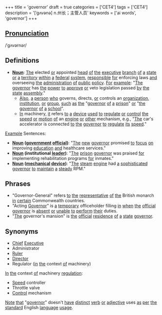 +++
title = 'governor'
draft = true
categories = ['CET4']
tags = ['CET4']
description = '[ˈgʌvənə] n.州长；主管人员'
keywords = ['ai words', 'governor']
+++

## [Pronunciation](/en/post/pronunciation/)
/ˈɡʌvərnər/

## Definitions
- **[Noun](/en/post/noun/)**: [The](/en/post/the/) elected [or](/en/post/or/) appointed [head](/en/post/head/) [of](/en/post/of/) [the](/en/post/the/) [executive](/en/post/executive/) [branch](/en/post/branch/) [of](/en/post/of/) [a](/en/post/a/) [state](/en/post/state/) [or](/en/post/or/) [a](/en/post/a/) [territory](/en/post/territory/) [within](/en/post/within/) [a](/en/post/a/) [federal](/en/post/federal/) [system](/en/post/system/), [responsible](/en/post/responsible/) [for](/en/post/for/) enforcing laws [and](/en/post/and/) overseeing [the](/en/post/the/) [administration](/en/post/administration/) [of](/en/post/of/) [public](/en/post/public/) [policy](/en/post/policy/). [For](/en/post/for/) [example](/en/post/example/): "[The](/en/post/the/) [governor](/en/post/governor/) has [the](/en/post/the/) [power](/en/post/power/) [to](/en/post/to/) [approve](/en/post/approve/) [or](/en/post/or/) veto legislation passed [by](/en/post/by/) [the](/en/post/the/) [state](/en/post/state/) [assembly](/en/post/assembly/)."
  - [Also](/en/post/also/), [a](/en/post/a/) [person](/en/post/person/) [who](/en/post/who/) governs, directs, [or](/en/post/or/) controls an [organization](/en/post/organization/), [institution](/en/post/institution/), [or](/en/post/or/) [group](/en/post/group/), [such](/en/post/such/) [as](/en/post/as/) [the](/en/post/the/) "[governor](/en/post/governor/) [of](/en/post/of/) [a](/en/post/a/) [prison](/en/post/prison/)" [or](/en/post/or/) "[the](/en/post/the/) [governor](/en/post/governor/) [of](/en/post/of/) [a](/en/post/a/) [school](/en/post/school/)".
  - [In](/en/post/in/) machinery, [it](/en/post/it/) refers [to](/en/post/to/) [a](/en/post/a/) [device](/en/post/device/) [used](/en/post/used/) [to](/en/post/to/) [regulate](/en/post/regulate/) [or](/en/post/or/) [control](/en/post/control/) [the](/en/post/the/) [speed](/en/post/speed/) [or](/en/post/or/) [motion](/en/post/motion/) [of](/en/post/of/) an [engine](/en/post/engine/) [or](/en/post/or/) [other](/en/post/other/) mechanism, e.g., "[The](/en/post/the/) car's accelerator is connected [to](/en/post/to/) [the](/en/post/the/) [governor](/en/post/governor/) [to](/en/post/to/) [regulate](/en/post/regulate/) [its](/en/post/its/) [speed](/en/post/speed/)."

[Example](/en/post/example/) Sentences:
- **[Noun](/en/post/noun/) ([government](/en/post/government/) [official](/en/post/official/))**: "[The](/en/post/the/) [new](/en/post/new/) [governor](/en/post/governor/) promised [to](/en/post/to/) [focus](/en/post/focus/) [on](/en/post/on/) improving [education](/en/post/education/) [and](/en/post/and/) healthcare services."
- **[Noun](/en/post/noun/) (institutional [leader](/en/post/leader/))**: "[The](/en/post/the/) [prison](/en/post/prison/) [governor](/en/post/governor/) was praised [for](/en/post/for/) implementing rehabilitation programs [for](/en/post/for/) inmates."
- **[Noun](/en/post/noun/) ([mechanical](/en/post/mechanical/) [device](/en/post/device/))**: "[The](/en/post/the/) [steam](/en/post/steam/) [engine](/en/post/engine/) had [a](/en/post/a/) [sophisticated](/en/post/sophisticated/) [governor](/en/post/governor/) [to](/en/post/to/) [maintain](/en/post/maintain/) [a](/en/post/a/) [steady](/en/post/steady/) RPM."

## Phrases
- "Governor-General" refers [to](/en/post/to/) [the](/en/post/the/) [representative](/en/post/representative/) [of](/en/post/of/) [the](/en/post/the/) British monarch [in](/en/post/in/) [certain](/en/post/certain/) Commonwealth countries.
- "Acting [Governor](/en/post/governor/)" is [a](/en/post/a/) [temporary](/en/post/temporary/) officeholder filling [in](/en/post/in/) [when](/en/post/when/) [the](/en/post/the/) [official](/en/post/official/) [governor](/en/post/governor/) is [absent](/en/post/absent/) [or](/en/post/or/) [unable](/en/post/unable/) [to](/en/post/to/) [perform](/en/post/perform/) [their](/en/post/their/) duties.
- "[The](/en/post/the/) governor's mansion" is [the](/en/post/the/) [official](/en/post/official/) [residence](/en/post/residence/) [of](/en/post/of/) [a](/en/post/a/) [state](/en/post/state/) [governor](/en/post/governor/).

## Synonyms
- [Chief](/en/post/chief/) [Executive](/en/post/executive/)
- Administrator
- [Ruler](/en/post/ruler/)
- [Director](/en/post/director/)
- Regulator ([in](/en/post/in/) [the](/en/post/the/) context [of](/en/post/of/) machinery) 

[In](/en/post/in/) [the](/en/post/the/) context [of](/en/post/of/) machinery [regulation](/en/post/regulation/):
- [Speed](/en/post/speed/) controller
- Throttle valve
- [Control](/en/post/control/) mechanism

[Note](/en/post/note/) [that](/en/post/that/) "[governor](/en/post/governor/)" doesn't [have](/en/post/have/) [distinct](/en/post/distinct/) [verb](/en/post/verb/) [or](/en/post/or/) [adjective](/en/post/adjective/) uses [as](/en/post/as/) [per](/en/post/per/) [the](/en/post/the/) [standard](/en/post/standard/) English [language](/en/post/language/) [usage](/en/post/usage/).
